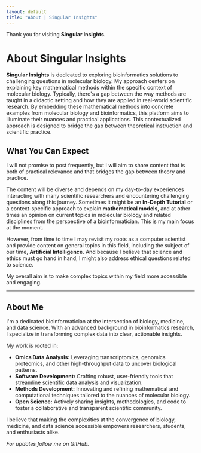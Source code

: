 ```yaml
---
layout: default
title: "About | Singular Insights"
---
```


Thank you for visiting **Singular Insights**. 

# About Singular Insights

**Singular Insights** is dedicated to exploring bioinformatics solutions to 
challenging questions in molecular biology. My approach centers on explaining 
key mathematical methods within the specific context of molecular biology. 
Typically, there's a gap between the way methods are taught in a didactic 
setting and how they are applied in real-world scientific research. By embedding 
these mathematical methods into concrete examples from molecular biology and 
bioinformatics, this platform aims to illuminate their nuances and practical 
applications. This contextualized approach is designed to bridge the gap between 
theoretical instruction and scientific practice.

## What You Can Expect

I will not promise to post frequently, but I will aim to share content that is 
both of practical relevance and that bridges the gap between theory and practice.

The content will be diverse and depends on my day-to-day experiences interacting 
with many scientific researchers and encountering challenging questions along this 
journey. Sometimes it might be an **In-Depth Tutorial** or a context-specific 
approach to explain **mathematical models**, and at other times an opinion on 
current topics in molecular biology and related disciplines from the perspective 
of a bioinformatician. This is my main focus at the moment.

However, from time to time I may revisit my roots as a computer scientist and 
provide content on general topics in this field, including the subject of our 
time, **Artificial Intelligence**. And because I believe that science and ethics 
must go hand in hand, I might also address ethical questions related to science.

My overall aim is to make complex topics within my field more accessible and 
engaging.

---

## About Me

I'm a dedicated bioinformatician at the intersection of biology, medicine, and 
data science. With an advanced background in bioinformatics research, I 
specialize in transforming complex data into clear, actionable insights. 

My work is rooted in:
- **Omics Data Analysis:** Leveraging transcriptomics, genomics proteomics, and 
other high-throughput data to uncover biological patterns.
- **Software Development:** 
Crafting robust, user-friendly tools that streamline scientific data analysis 
and visualization.
- **Methods Development:** 
Innovating and refining mathematical and computational techniques tailored to 
the nuances of molecular biology.
- **Open Science:** Actively sharing insights, methodologies, and code to 
foster a collaborative and transparent scientific community.

I believe that making the complexities at the convergence of biology, medicine, 
and data science accessible empowers researchers, students, and enthusiasts alike.

*For updates follow me on GitHub.*